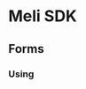 # Meli SDK

## Forms

### Using <script/>

Place a `.meli.yml` at your site root:

```yaml
forms:
    form1:
        type: email
        recipient: test@test.com
```

Create an HTML form:

```html
<!doctype html>
<html>
<head>
    <!-- ... other scripts -->
    <script async src="https://unpkg.com/@getmeli/sdk@^1/build/browser.js"></script>
</head>
<body>

<form data-form="form1" id="my-form">
    <input type="text" name="name">
    <input type="file" name="logo">
    <button type="submit">Submit</button>
</form>

<script>
    const formElement = document.getElementById('my-form');
    formElement.addEventListener('submitted', () => {
        console.log('submitted');
    });
</script>

</body>
</html>
```

By default, the lib will automatically load and look for forms with the `data-form` attribute. You can disable this by:

- adding the `data-meli-init="false"` to your script tag
- removing the `async` directive from your script tag

```html

<script ... data-meli-init="false"></script>
<script>
    Meli.Forms.init().catch(console.error);
</script>
```

### Using Npm

Install the lib:

```
npm i @getmeli/sdk
```

Use it in your code:

```js
import Meli from 'meli';

Meli.Forms.init().catch(console.error);
```

### Api

To pass your own forms:

```js
const form = document.getElementById('my-form');

Meli.Forms
    .init([form])
    .catch(console.error);
```

Manually create a form and bind it:

```js
Meli.Forms
    .init([]) // passing the empty array cancels the auto detection
    .then(() => {
        const formElement = document.getElementById('my-form');
        const form = new Meli.Forms.Form(form);
    })
    .catch(console.error);
```

To remove all listeners:

```js
// ...
const form = new Meli.Forms.Form(form);
forms.remove();
```

### Events

On the HTML form element:

```js
const formElement = document.getElementById('my-form');
formElement.addEventListener('init', () => {
    console.log('init');
});
formElement.addEventListener('submitted', () => {
    console.log('submitted');
});
formElement.addEventListener('error', err => {
    console.log('error', err);
});
```

Or on the `Form` object:

```js
Meli.Forms
    .init([])
    .then(() => {
        const formElement = document.getElementById('my-form');
        const form = new Meli.Forms.Form(form);
        form.addEventListener('init', () => {
            console.log('init');
        });
        form.addEventListener('submitted', () => {
            console.log('submitted');
        });
        form.addEventListener('error', err => {
            console.log('error', err);
        });
    })
    .catch(console.error);
```

## Development

1. Run Meli locally
1. Ship a site with a form
1. Run `npx http-server -p 3030 .`
1. In your site's `index.html`, use `http://localhost:3030/build/browser.js` for the SDK src
1. Start the build `npm i && npm start`
